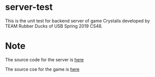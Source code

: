 # server-test
This is the unit test for backend server of game Crystalis developed by TEAM Rubber Ducks of USB Spring 2019 CS48.

# Note
The source code for the server is [here](https://github.com/QinghangHong1/crystalis)

The source coe for the game is [here](https://github.com/QinghangHong1/cs48-game/)
